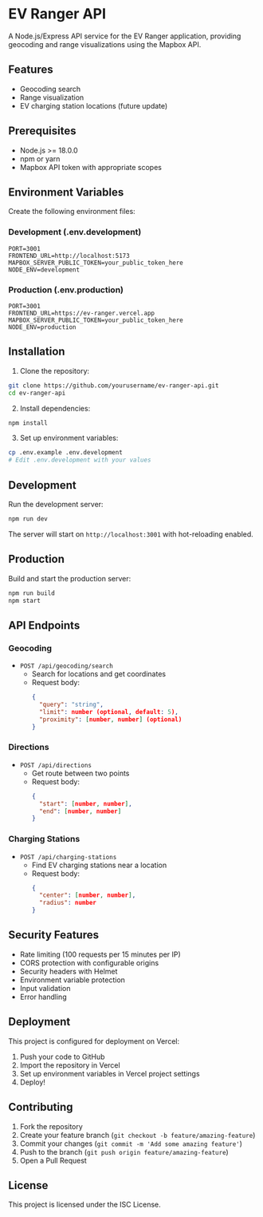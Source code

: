 # EV Ranger API

A Node.js/Express API service for the EV Ranger application, providing geocoding and range visualizations using the Mapbox API.

## Features

- Geocoding search
- Range visualization
- EV charging station locations (future update)

## Prerequisites

- Node.js >= 18.0.0
- npm or yarn
- Mapbox API token with appropriate scopes

## Environment Variables

Create the following environment files:

### Development (.env.development)

```env
PORT=3001
FRONTEND_URL=http://localhost:5173
MAPBOX_SERVER_PUBLIC_TOKEN=your_public_token_here
NODE_ENV=development
```

### Production (.env.production)

```env
PORT=3001
FRONTEND_URL=https://ev-ranger.vercel.app
MAPBOX_SERVER_PUBLIC_TOKEN=your_public_token_here
NODE_ENV=production
```

## Installation

1. Clone the repository:

```bash
git clone https://github.com/yourusername/ev-ranger-api.git
cd ev-ranger-api
```

2. Install dependencies:

```bash
npm install
```

3. Set up environment variables:

```bash
cp .env.example .env.development
# Edit .env.development with your values
```

## Development

Run the development server:

```bash
npm run dev
```

The server will start on `http://localhost:3001` with hot-reloading enabled.

## Production

Build and start the production server:

```bash
npm run build
npm start
```

## API Endpoints

### Geocoding

- `POST /api/geocoding/search`
  - Search for locations and get coordinates
  - Request body:
    ```json
    {
      "query": "string",
      "limit": number (optional, default: 5),
      "proximity": [number, number] (optional)
    }
    ```

### Directions

- `POST /api/directions`
  - Get route between two points
  - Request body:
    ```json
    {
      "start": [number, number],
      "end": [number, number]
    }
    ```

### Charging Stations

- `POST /api/charging-stations`
  - Find EV charging stations near a location
  - Request body:
    ```json
    {
      "center": [number, number],
      "radius": number
    }
    ```

## Security Features

- Rate limiting (100 requests per 15 minutes per IP)
- CORS protection with configurable origins
- Security headers with Helmet
- Environment variable protection
- Input validation
- Error handling

## Deployment

This project is configured for deployment on Vercel:

1. Push your code to GitHub
2. Import the repository in Vercel
3. Set up environment variables in Vercel project settings
4. Deploy!

## Contributing

1. Fork the repository
2. Create your feature branch (`git checkout -b feature/amazing-feature`)
3. Commit your changes (`git commit -m 'Add some amazing feature'`)
4. Push to the branch (`git push origin feature/amazing-feature`)
5. Open a Pull Request

## License

This project is licensed under the ISC License.
